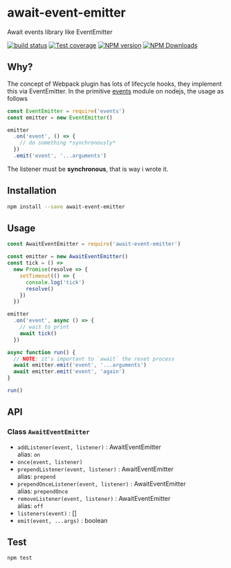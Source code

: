 # await-event-emitter

Await events library like EventEmitter

[![build status](https://img.shields.io/travis/imcuttle/node-await-event-emitter/master.svg?style=flat-square)](https://travis-ci.org/imcuttle/node-await-event-emitter)
[![Test coverage](https://img.shields.io/codecov/c/github/imcuttle/node-await-event-emitter.svg?style=flat-square)](https://codecov.io/github/imcuttle/node-await-event-emitter?branch=master)
[![NPM version](https://img.shields.io/npm/v/await-event-emitter.svg?style=flat-square)](https://www.npmjs.com/package/await-event-emitter)
[![NPM Downloads](https://img.shields.io/npm/dm/await-event-emitter.svg?style=flat-square&maxAge=43200)](https://www.npmjs.com/package/await-event-emitter)

## Why?

The concept of Webpack plugin has lots of lifecycle hooks, they implement this via EventEmitter.
In the primitive [events](https://nodejs.org/dist/latest-v8.x/docs/api/events.html) module on nodejs, the usage as follows
```javascript
const EventEmitter = require('events')
const emitter = new EventEmitter()

emitter
  .on('event', () => {
    // do something *synchronously*
  })
  .emit('event', '...arguments')
```
The listener must be **synchronous**, that is way i wrote it.

## Installation
```bash
npm install --save await-event-emitter
```

## Usage
```javascript
const AwaitEventEmitter = require('await-event-emitter')

const emitter = new AwaitEventEmitter()
const tick = () => 
  new Promise(resolve => {
    setTimeout(() => {
      console.log('tick')
      resolve()
    })
  })

emitter
  .on('event', async () => {
    // wait to print
    await tick()
  })

async function run() {
  // NOTE: it's important to `await` the reset process
  await emitter.emit('event', '...arguments')
  await emitter.emit('event', 'again')
}

run()
```

## API

### Class `AwaitEventEmitter`
- `addListener(event, listener)` : AwaitEventEmitter   
  alias: `on`
- `once(event, listener)` 
- `prependListener(event, listener)` : AwaitEventEmitter  
  alias: `prepend`
- `prependOnceListener(event, listener)` : AwaitEventEmitter  
  alias: `prependOnce`
- `removeListener(event, listener)` : AwaitEventEmitter    
  alias: `off`
- `listeners(event)` : []
- `emit(event, ...args)` : boolean

## Test
```bash
npm test
```
